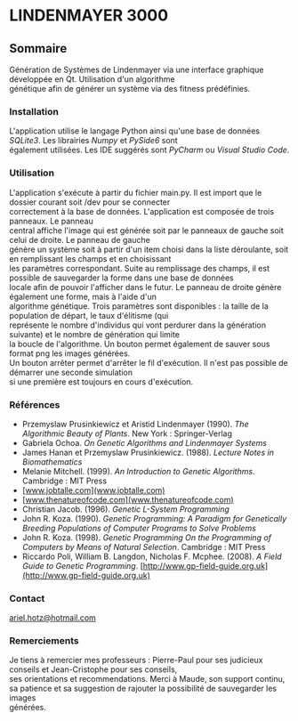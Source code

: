 
# LINDENMAYER 3000

## Sommaire

Génération de Systèmes de Lindenmayer via une interface graphique développée en Qt. Utilisation d'un algorithme  
génétique afin de générer un système via des fitness prédéfinies.  

### Installation

L'application utilise le langage Python ainsi qu'une base de données _SQLite3_. Les librairies _Numpy_ et _PySide6_ sont  
également utilisées. Les IDE suggérés sont _PyCharm_ ou _Visual Studio Code_.  

### Utilisation

L'application s'exécute à partir du fichier main.py. Il est import que le dossier courant soit /dev pour se connecter  
correctement à la base de données. L'application est composée de trois panneaux. Le panneau  
central affiche l'image qui est générée soit par le panneaux de gauche soit celui de droite. Le panneau de gauche  
génère un système soit à partir d'un item choisi dans la liste déroulante, soit en remplissant les champs et en choisissant  
les paramètres correspondant. Suite au remplissage des champs, il est possible de sauvegarder la forme dans une base de données  
locale afin de pouvoir l'afficher dans le futur. Le panneau de droite génère également une forme, mais à l'aide d'un  
algorithme génétique. Trois paramètres sont disponibles : la taille de la population de départ, le taux d'élitisme (qui  
représente le nombre d'individus qui vont perdurer dans la génération suivante) et le nombre de génération qui limite  
la boucle de l'algorithme. Un bouton permet également de sauver sous format png les images générées.  
Un bouton arrêter permet d'arrêter le fil d'exécution. Il n'est pas possible de démarrer une seconde simulation  
si une première est toujours en cours d'exécution.  

### Références

* Przemyslaw Prusinkiewicz et Aristid Lindenmayer (1990). _The Algorithmic Beauty of Plants_. New York : Springer-Verlag  
* Gabriela Ochoa. _On Genetic Algorithms and Lindenmayer Systems_  
* James Hanan et Przemyslaw Prusinkiewicz. (1988). _Lecture Notes in Biomathematics_  
* Melanie Mitchell. (1999). _An Introduction to Genetic Algorithms_. Cambridge : MIT Press  
* [www.jobtalle.com](www.jobtalle.com)  
* [www.thenatureofcode.com](www.thenatureofcode.com)  
* Christian Jacob. (1996). _Genetic L-System Programming_  
* John R. Koza. (1990). _Genetic Programming: A Paradigm for Genetically Breeding Populations of Computer Programs to Solve Problems_  
* John R. Koza. (1998). _Genetic Programming On the Programming of Computers by Means of Natural Selection_. Cambridge : MIT Press  
* Riccardo Poli, William B. Langdon, Nicholas F. Mcphee. (2008). _A Field Guide to Genetic Programming_. [http://www.gp-field-guide.org.uk](http://www.gp-field-guide.org.uk)  

### Contact

ariel.hotz@hotmail.com  

### Remerciements

Je tiens à remercier mes professeurs : Pierre-Paul pour ses judicieux conseils et Jean-Cristophe pour ses conseils,  
ses orientations et recommendations.
Merci à Maude, son support continu, sa patience et sa suggestion de rajouter la possibilité de sauvegarder les images  
générées.
